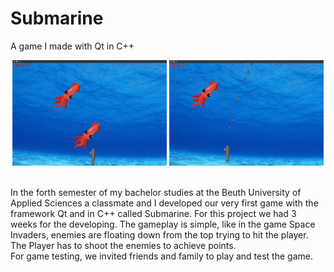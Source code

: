 # Submarine
A game I made with Qt in C++

<p align="center">
    <img src="./doc/screenshot1.png"  width="49%" height="49%">
    <img src="./doc/screenshot2.png"  width="49%" height="49%">
</p>
<br/>
In the forth semester of my bachelor studies at the Beuth University of Applied Sciences a classmate and I developed our very first game with the framework Qt and in C++ called Submarine. For this project we had 3 weeks for the developing. The gameplay is simple, like in the game Space Invaders, enemies are floating down from the top trying to hit the player. The Player has to shoot the enemies to achieve points.
<br/>
For game testing, we invited friends and family to play and test the game.
